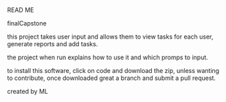 READ ME

finalCapstone

this project takes user input and allows them to view tasks for each user, generate reports and add tasks.

the project when run explains how to use it and which promps to input. 

to install this software, click on code and download the zip, unless wanting to contribute, once downloaded great a branch and submit a pull request. 

created by ML
